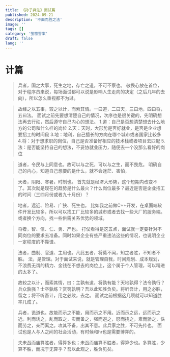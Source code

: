 ```yaml
---
title: 《孙子兵法》面试篇
published: 2024-09-21
description: '不面而胜之法'
image: ''
tags: []
category: '萤窗雪案'
draft: false 
lang: ''
---
```


# 计篇
>兵者，国之大事，死生之地，存亡之道，不可不察也。
敬畏心放在首位，对于程序员来说，每场面试都可以说是影响人生走向的决定（之后几年的去向），所以怎么重视都不为过。

>故经之以五事，较之以计，而索其情。一曰道，二曰天，三曰地，四曰将，五曰法。
面试之前先要想清楚自己的情况，次序也是很关键的，先明确想法再去行动，然后遵守自己内心的想法。
1.道：自己是否想清楚想去什么地方的公司和什么样的岗位
2.天：天时，大形势是否好就业，是否是企业想要招工的时间段
3.地：地利，自己擅长的方向在哪个城市或者国家比较多
4.将：对于想求职的岗位，自己是否准备好相应的技术栈或者项目去匹配
5.法：是否能坚持自己的想法，不妥协就业压力，随便去一个没那么看好的岗位

>道者，令民与上同意也。故可以与之死，可以与之生，而不畏危。
明确自己的内心，知道自己想要的是什么，就不会迷茫、害怕，

>天者，阴阳、寒暑，时制也。
首先就是经济大形势，这个短期内改变不了。其次就是现在的趋势是什么最火？什么岗位最多？最近是否是企业招工的时间（三四月份或者九十月份）？

>地者，远近、险易、广狭、死生也。
比如我之前做C++开发，在桌面端软件开发比较多，所以可以找工厂比较多的城市或者去找一些大厂的服务端。或者换个方向，找一些供需关系优势的领域。

>将者，智、信、仁、勇、严也。
打仗看得是这五点，面试就一定要针对不同岗位的要求去准备。同时如果企业有些严重违法这些的情况，也说明企业一定程度的不靠谱。

>法者，曲制、官道、主用也。凡此五者，将莫不闻，知之者胜，不知者不胜。
法，是管理。对于面试来说，就是管理自我，时间规划、成本规划，不浪费无谓的精力、金钱在不想去的岗位上，这个属于个人管理，可以精进的太多了。

>故较之以计，而索其情，曰：主孰有道，将孰有能？天地孰得？法令孰行？兵众孰强？士卒孰练？赏罚孰明？吾以此知胜负矣。将听吾计，用之必胜，留之；将不听吾计，用之必败，去之。
面试之前根据这几项就可以知道胜率几成了。

>兵者，诡道也。故能而示之不能，用而示之不用。近而示之远，远而示之近。利而诱之，乱而取之，实而备之，强而避之，怒而挠之，卑而骄之，佚而劳之，亲而离之。攻其不备，出其不意。此兵家之胜，不可先传也。
面试也是人与人之间的社会活动，有时候和hr也是需要博弈的。

>夫未战而庙算胜者，得算多也；未战而庙算不胜者，得算少也。多算胜，少算不胜，而况于无算乎？吾以此观之，胜负见矣。